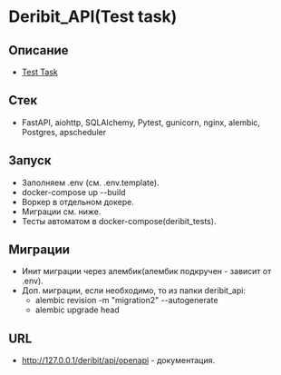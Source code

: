# Deribit_API(Test task)

## Описание
  - [Test Task](https://github.com/ZOMini/deribit_api/blob/a721bdb39919a7ff8ce6e5f7efb6da92b21764f4/%D0%A2%D0%B5%D1%81%D1%82%D0%BE%D0%B2%D0%BE%D0%B5_%D0%B7%D0%B0%D0%B4%D0%B0%D0%BD%D0%B8%D0%B5_junior_back_end_%D1%80%D0%B0%D0%B7%D1%80%D0%B0%D0%B1%D0%BE%D1%82%D1%87%D0%B8%D0%BA.pdf)

## Стек
  - FastAPI, aiohttp, SQLAlchemy, Pytest, gunicorn, nginx, alembic, Postgres, apscheduler

## Запуск
  - Заполняем .env (см. .env.template).
  - docker-compose up --build
  - Воркер в отдельном докере.
  - Миграции см. ниже.
  - Тесты автоматом в docker-compose(deribit_tests).

## Миграции
  - Инит миграции через алембик(алембик подкручен - зависит от .env).
  - Доп. миграции, если необходимо, то из папки deribit_api:
    - alembic revision -m "migration2" --autogenerate
    - alembic upgrade head

## URL
  - http://127.0.0.1/deribit/api/openapi - документация.

 


